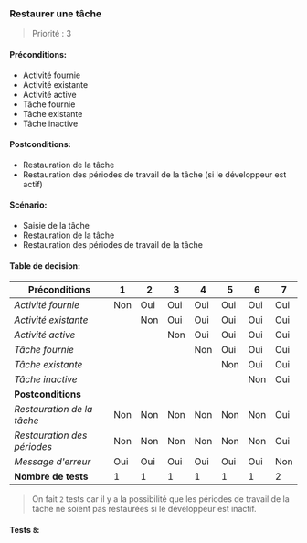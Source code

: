 ### **Restaurer une tâche**

> Priorité : 3

#### Préconditions:

- Activité fournie
- Activité existante
- Activité active
- Tâche fournie
- Tâche existante
- Tâche inactive

#### Postconditions:

- Restauration de la tâche
- Restauration des périodes de travail de la tâche (si le développeur est actif)

#### Scénario:

- Saisie de la tâche
- Restauration de la tâche
- Restauration des périodes de travail de la tâche

#### Table de decision:

| Préconditions               | 1   | 2   | 3   | 4   | 5   | 6   | 7   |
| --------------------------- | --- | --- | --- | --- | --- | --- | --- |
| _Activité fournie_          | Non | Oui | Oui | Oui | Oui | Oui | Oui |
| _Activité existante_        |     | Non | Oui | Oui | Oui | Oui | Oui |
| _Activité active_           |     |     | Non | Oui | Oui | Oui | Oui |
| _Tâche fournie_             |     |     |     | Non | Oui | Oui | Oui |
| _Tâche existante_           |     |     |     |     | Non | Oui | Oui |
| _Tâche inactive_            |     |     |     |     |     | Non | Oui |
| **Postconditions**          |     |     |     |     |     |     |     |
| _Restauration de la tâche_  | Non | Non | Non | Non | Non | Non | Oui |
| _Restauration des périodes_ | Non | Non | Non | Non | Non | Non | Oui |
| _Message d'erreur_          | Oui | Oui | Oui | Oui | Oui | Oui | Non |
| **Nombre de tests**         | 1   | 1   | 1   | 1   | 1   | 1   | 2   |

> On fait `2` tests car il y a la possibilité que les périodes de travail de la tâche ne soient pas restaurées si le développeur est inactif.

#### Tests `8`:
